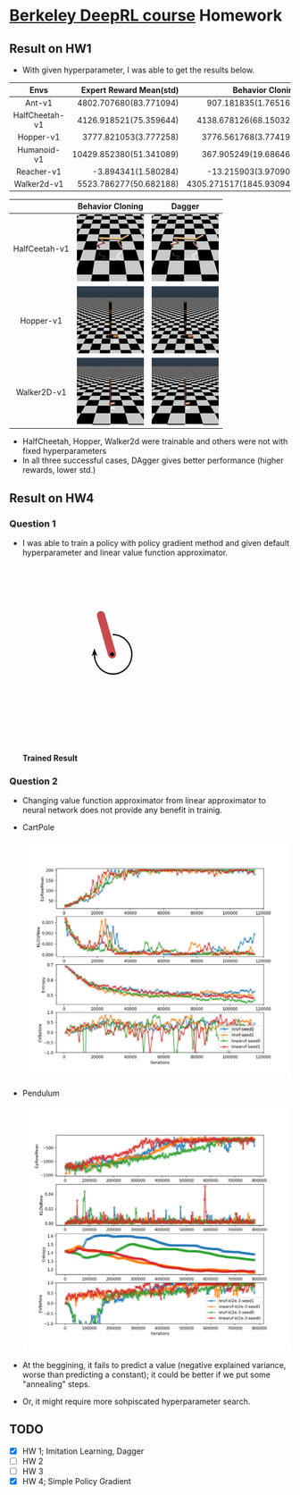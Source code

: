 # [Berkeley DeepRL course](http://rll.berkeley.edu/deeprlcourse/) Homework

## Result on HW1

- With given hyperparameter, I was able to get the results below.

|       Envs    | Expert Reward Mean(std) | Behavior Cloning | DAgger |
|:-------------:|------------------------:|-----------------:|-------:|
|Ant-v1         | 4802.707680(83.771094)  | 907.181835(1.765161)| 515.062574(2.715588)|
|HalfCheetah-v1 | 4126.918521(75.359644)  | 4138.678126(68.150322)| 4112.790801(61.154570)|
|Hopper-v1      | 3777.821053(3.777258)   | 3776.561768(3.774195)| 3783.089913(4.757560)|
|Humanoid-v1    | 10429.852380(51.341089) | 367.905249(19.686467)| 313.611396(11.924769)|
|Reacher-v1     | -3.894341(1.580284)     | -13.215903(3.970900)| -13.954921(4.214502)|
|Walker2d-v1    | 5523.786277(50.682188)  | 4305.271517(1845.930949)| 5516.414445(51.565740)|

| | Behavior Cloning | Dagger |
|:-:|:--------------:|:------:|
|HalfCeetah-v1|![halfcheetah-v1-bc](/assets/halfcheetah-v1-bc.gif)|![halfcheetah-v1-da](/assets/halfcheetah-v1-da.gif)|
|Hopper-v1|![hopper-v1-bc](/assets/hopper-v1-bc.gif)|![hopper-v1-da](/assets/hopper-v1-da.gif)|
|Walker2D-v1|![walker2d-v1-bc](/assets/walker2d-v1-bc.gif)|![walker2d-v1-da](/assets/walkder2d-v1-da.gif)|

- HalfCheetah, Hopper, Walker2d were trainable and others were not with fixed hyperparameters
- In all three successful cases, DAgger gives better performance (higher rewards, lower std.)

## Result on HW4

### Question 1

- I was able to train a policy with policy gradient method and given default hyperparameter and linear value function approximator.

  ![behaviour of trained agent](/assets/hw4-pendulum.gif)

  **Trained Result**

### Question 2

- Changing value function approximator from linear approximator to neural network does not provide any benefit in trainig.
- CartPole

  ![trained result on cartpole](/assets/hw4-cartpole_linearvf_vs_nnvf.png)

- Pendulum

  ![trained result on pendulum](/assets/hw4-pendulum_linearvf_vs_nnvf.png)

- At the beggining, it fails to predict a value (negative explained variance, worse than predicting a constant); it could be better if we put some "annealing" steps.
- Or, it might require more sohpiscated hyperparameter search.

## TODO

- [x] HW 1; Imitation Learning, Dagger
- [ ] HW 2
- [ ] HW 3
- [x] HW 4; Simple Policy Gradient
